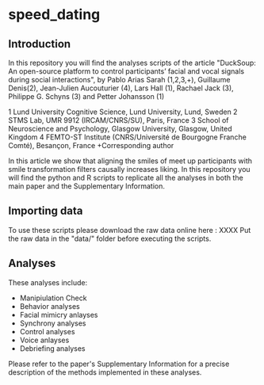 # speed_dating

## Introduction

In this repository you will find the analyses scripts of the article "DuckSoup: An open-source platform to control participants’ facial and vocal signals during social interactions", by 
Pablo Arias Sarah (1,2,3,+), Guillaume Denis(2), Jean-Julien Aucouturier (4), Lars Hall (1), Rachael Jack (3), Philippe G. Schyns (3) and Petter Johansson (1) 

1 Lund University Cognitive Science, Lund University, Lund, Sweden
2 STMS Lab, UMR 9912 (IRCAM/CNRS/SU), Paris, France
3 School of Neuroscience and Psychology, Glasgow University, Glasgow, United Kingdom
4 FEMTO-ST Institute (CNRS/Université de Bourgogne Franche Comté), Besançon, France
+Corresponding author


In this article we show that aligning the smiles of meet up participants with smile transformation filters causally increases liking. In this repository you will find the python and R scripts to replicate all the analyses in both the main paper and the Supplementary Information. 

## Importing data
To use these scripts please download the raw data online here : XXXX
Put the raw data in the "data/" folder before executing the scripts.

## Analyses
These analyses include:
- Manipiulation Check
- Behavior analyses
- Facial mimicry anlayses
- Synchrony analyses
- Control analyses
- Voice anlayses
- Debriefing analyses

Please refer to the paper's Supplementary Information for a precise description of the methods implemented in these analyses.
